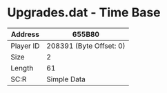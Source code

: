 #  Upgrades.dat - Time Base
Address   | 655B80
----------|-------------
Player ID | 208391 (Byte Offset: 0)
Size 	  | 2
Length 	  | 61
SC:R      | Simple Data


